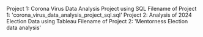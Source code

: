 Project 1: Corona Virus Data Analysis Project using SQL
Filename of Project 1: 'corona_virus_data_analysis_project_sql.sql'
Project 2: Analysis of 2024 Election Data using Tableau
Filename of Project 2: 'Mentorness Election data analysis'


